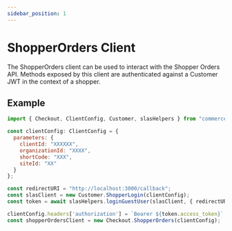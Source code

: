 ```yaml
---
sidebar_position: 1
---
```


# ShopperOrders Client

The ShopperOrders client can be used to interact with the Shopper Orders API. Methods exposed by this client are authenticated against a Customer JWT in the context of a shopper.

## Example

```js
import { Checkout, ClientConfig, Customer, slasHelpers } from "commerce-sdk";

const clientConfig: ClientConfig = {
  parameters: {
    clientId: "XXXXXX",
    organizationId: "XXXX",
    shortCode: "XXX",
    siteId: "XX"
  }
};

const redirectURI = "http://localhost:3000/callback";
const slasClient = new Customer.ShopperLogin(clientConfig);
const token = await slasHelpers.loginGuestUser(slasClient, { redirectURI });

clientConfig.headers['authorization'] = `Bearer ${token.access_token}`;
const shopperOrdersClient = new Checkout.ShopperOrders(clientConfig);
```